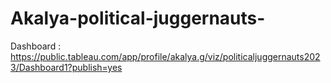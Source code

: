 # Akalya-political-juggernauts-
Dashboard :
https://public.tableau.com/app/profile/akalya.g/viz/politicaljuggernauts2023/Dashboard1?publish=yes
